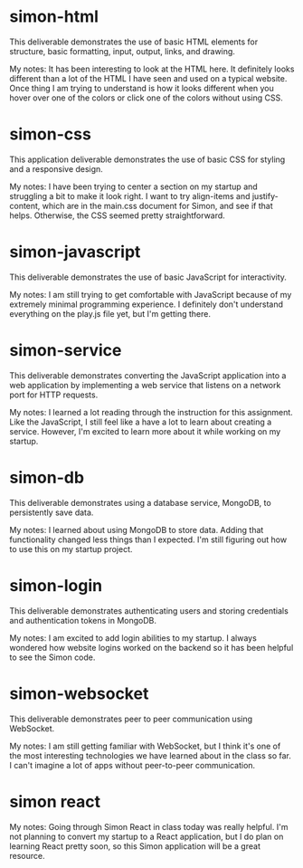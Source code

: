 # simon-html
This deliverable demonstrates the use of basic HTML elements for structure, basic formatting, input, output, links, and drawing.

My notes: It has been interesting to look at the HTML here. It definitely looks different than a lot of the HTML I have seen and used on a typical website. Once thing I am trying to understand is how it looks different when you hover over one of the colors or click one of the colors without using CSS.

# simon-css
This application deliverable demonstrates the use of basic CSS for styling and a responsive design.

My notes: I have been trying to center a section on my startup and struggling a bit to make it look right. I want to try align-items and justify-content, which are in the main.css document for Simon, and see if that helps. Otherwise, the CSS seemed pretty straightforward.

# simon-javascript
This deliverable demonstrates the use of basic JavaScript for interactivity.

My notes: I am still trying to get comfortable with JavaScript because of my extremely minimal programming experience. I definitely don't understand everything on the play.js file yet, but I'm getting there.

# simon-service

This deliverable demonstrates converting the JavaScript application into a web application by implementing a web service that listens on a network port for HTTP requests.

My notes: I learned a lot reading through the instruction for this assignment. Like the JavaScript, I still feel like a have a lot to learn about creating a service. However, I'm excited to learn more about it while working on my startup.

# simon-db

This deliverable demonstrates using a database service, MongoDB, to persistently save data.

My notes: I learned about using MongoDB to store data. Adding that functionality changed less things than I expected. I'm still figuring out how to use this on my startup project.

# simon-login

This deliverable demonstrates authenticating users and storing credentials and authentication tokens in MongoDB.

My notes: I am excited to add login abilities to my startup. I always wondered how website logins worked on the backend so it has been helpful to see the Simon code.

# simon-websocket

This deliverable demonstrates peer to peer communication using WebSocket.

My notes: I am still getting familiar with WebSocket, but I think it's one of the most interesting technologies we have learned about in the class so far. I can't imagine a lot of apps without peer-to-peer communication.

# simon react

My notes: Going through Simon React in class today was really helpful. I'm not planning to convert my startup to a React application, but I do plan on learning React pretty soon, so this Simon application will be a great resource.